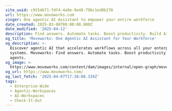 ```yaml
---
site_uuid: c9154671-fdf4-4a9e-9e48-79bc1ed0b270
url: https://www.moveworks.com
zinger: One agentic AI Assistant to empower your entire workforce
date_created: 2025-03-06T00:00:00.000Z
date_modified: '2025-04-12'
description: Find answers. Automate tasks. Boost productivity. Build AI agents.
og_title: 'Moveworks: One Agentic AI Assistant for Your Workforce'
og_description: >-
  Discover agentic AI that accelerates workflows across all your enterprise
  systems. Moveworks: Find answers. Automate tasks. Boost productivity. Build AI
  agents.
og_image: >-
  https://www.moveworks.com/content/dam/images/internal/open-graph/moveworks-agentic-ai-assistant-for-entire-workforce.jpg
og_url: https://www.moveworks.com/
og_last_fetch: '2025-04-07T17:38:08.334Z'
tags:
  - Enterprise-Wide
  - Agentic-Workspaces
  - AI-Workspaces
  - Check-It-Out
---
```



































